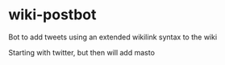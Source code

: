 # wiki-postbot

Bot to add tweets using an extended wikilink syntax to the wiki

Starting with twitter, but then will add masto 

